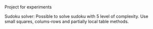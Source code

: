 Project for experiments

Sudoku solver:
Possible to solve sudoku with 5 level of complexity.
Use small squares, colums-rows and partially local table methods.
